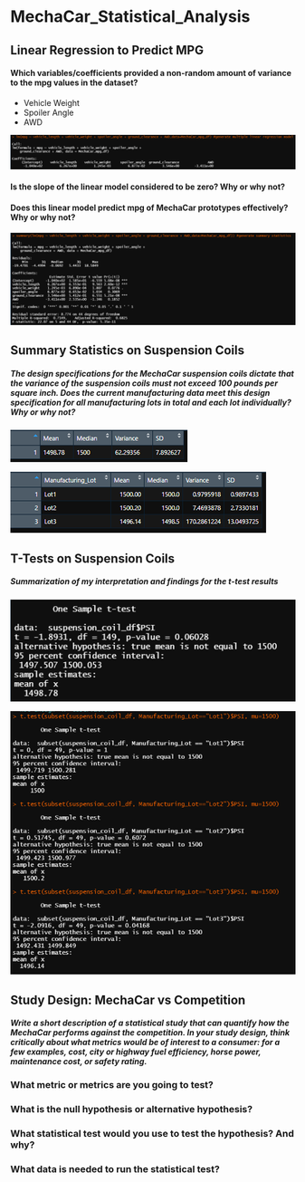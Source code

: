 # MechaCar_Statistical_Analysis

## Linear Regression to Predict MPG

#### Which variables/coefficients provided a non-random amount of variance to the mpg values in the dataset?
- Vehicle Weight
- Spoiler Angle
- AWD

![June_Temp](/Images/Deliverable_1_Linear_regression.PNG)

#### Is the slope of the linear model considered to be zero? Why or why not?


#### Does this linear model predict mpg of MechaCar prototypes effectively? Why or why not?





![June_Temp](/Images/Deliverable_1_Summary_Linear_Regression.PNG)


## Summary Statistics on Suspension Coils


##### The design specifications for the MechaCar suspension coils dictate that the variance of the suspension coils must not exceed 100 pounds per square inch. Does the current manufacturing data meet this design specification for all manufacturing lots in total and each lot individually? Why or why not?

![Total_Summary](/Images/Deliverable_2_Total_Summary.PNG)

![Lot_Summary](/Images/Deliverable_2_lot_summary.PNG)

## T-Tests on Suspension Coils

##### Summarization of my interpretation and findings for the t-test results

![Lot_Summary](/Images/Deliverable_3_t.test_question_1.PNG)

![Lot_Summary](/Images/Deliverable_3_t.test_question_2.PNG)


## Study Design: MechaCar vs Competition

##### Write a short description of a statistical study that can quantify how the MechaCar performs against the competition. In your study design, think critically about what metrics would be of interest to a consumer: for a few examples, cost, city or highway fuel efficiency, horse power, maintenance cost, or safety rating.


### What metric or metrics are you going to test?
### What is the null hypothesis or alternative hypothesis?
### What statistical test would you use to test the hypothesis? And why?
### What data is needed to run the statistical test?





